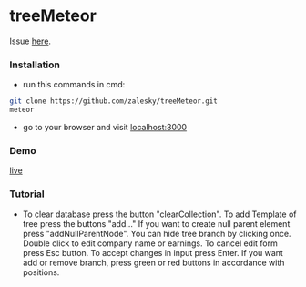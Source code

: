 # treeMeteor
Issue  [here].
### Installation
- run this commands in cmd:
```sh
git clone https://github.com/zalesky/treeMeteor.git
meteor
```
- go to your browser and visit [localhost:3000]

### Demo
[live]

### Tutorial
- To clear database press the button "clearCollection".
To add Template of tree press the buttons "add..." 
If you want to create null parent element press "addNullParentNode".
You can hide tree branch by clicking once.
Double click to edit company name or earnings.
To cancel edit form press Esc button. 
To accept changes in input press Enter.
If you want add or remove branch, press green or red buttons in accordance with positions. 

[localhost:3000]: <localhost:3000>
[here]: <https://goo.gl/ywzLpU>
[live]: <http://tree-60870.onmodulus.net/>